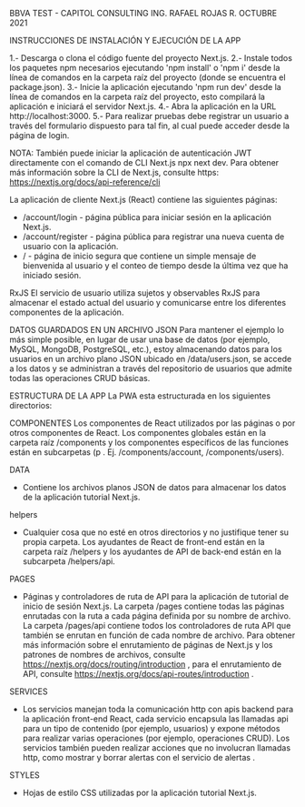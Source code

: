 BBVA TEST - CAPITOL CONSULTING
ING. RAFAEL ROJAS R.
OCTUBRE 2021

INSTRUCCIONES DE INSTALACIÓN Y EJECUCIÓN DE LA APP

1.- Descarga o clona el código fuente del proyecto Next.js.
2.- Instale todos los paquetes npm necesarios ejecutando 'npm install' o 'npm i' desde la línea de comandos en la carpeta raíz del proyecto (donde se encuentra el package.json).
3.- Inicie la aplicación ejecutando 'npm run dev' desde la línea de comandos en la carpeta raíz del proyecto, esto compilará la aplicación e iniciará el servidor Next.js.
4.- Abra la aplicación en la URL http://localhost:3000.
5.- Para realizar pruebas debe registrar un usuario a través del formulario dispuesto para tal fin, al cual puede acceder desde la página de login.

NOTA: También puede iniciar la aplicación de autenticación JWT directamente con el comando de CLI Next.js npx next dev. Para obtener más información sobre la CLI de Next.js, consulte https: https://nextjs.org/docs/api-reference/cli


La aplicación de cliente Next.js (React) contiene las siguientes páginas:

- /account/login - página pública para iniciar sesión en la aplicación Next.js.
- /account/register - página pública para registrar una nueva cuenta de usuario con la aplicación.
- / - página de inicio segura que contiene un simple mensaje de bienvenida al usuario y el conteo de tiempo desde la última vez que ha iniciado sesión.

RxJS
El servicio de usuario utiliza sujetos y observables RxJS para almacenar el estado actual del usuario y comunicarse entre los diferentes componentes de la aplicación.

DATOS GUARDADOS EN UN ARCHIVO JSON
Para mantener el ejemplo lo más simple posible, en lugar de usar una base de datos (por ejemplo, MySQL, MongoDB, PostgreSQL, etc.), estoy almacenando datos para los usuarios en un archivo plano JSON ubicado en /data/users.json, se accede a los datos y se administran a través del repositorio de usuarios que admite todas las operaciones CRUD básicas.

ESTRUCTURA DE LA APP
La PWA esta estructurada en los siguientes directorios:

COMPONENTES
Los componentes de React utilizados por las páginas o por otros componentes de React. Los componentes globales están en la carpeta raíz /components  y los componentes específicos de las funciones están en subcarpetas (p . Ej. /components/account, /components/users).

DATA
- Contiene los archivos planos JSON de datos para almacenar los datos de la aplicación tutorial Next.js.

helpers

- Cualquier cosa que no esté en otros directorios y no justifique tener su propia carpeta. Los ayudantes de React de front-end están en la carpeta raíz /helpers  y los ayudantes de API de back-end están en la subcarpeta /helpers/api.

PAGES

- Páginas y controladores de ruta de API para la aplicación de tutorial de inicio de sesión Next.js. La carpeta /pages contiene todas las páginas enrutadas con la ruta a cada página definida por su nombre de archivo. La carpeta /pages/api contiene todos los controladores de ruta API que también se enrutan en función de cada nombre de archivo. Para obtener más información sobre el enrutamiento de páginas de Next.js y los patrones de nombres de archivos, consulte https://nextjs.org/docs/routing/introduction , para el enrutamiento de API, consulte https://nextjs.org/docs/api-routes/introduction .

SERVICES

- Los servicios manejan toda la comunicación http con apis backend para la aplicación front-end React, cada servicio encapsula las llamadas api para un tipo de contenido (por ejemplo, usuarios) y expone métodos para realizar varias operaciones (por ejemplo, operaciones CRUD). Los servicios también pueden realizar acciones que no involucran llamadas http, como mostrar y borrar alertas con el servicio de alertas .

STYLES

- Hojas de estilo CSS utilizadas por la aplicación tutorial Next.js.